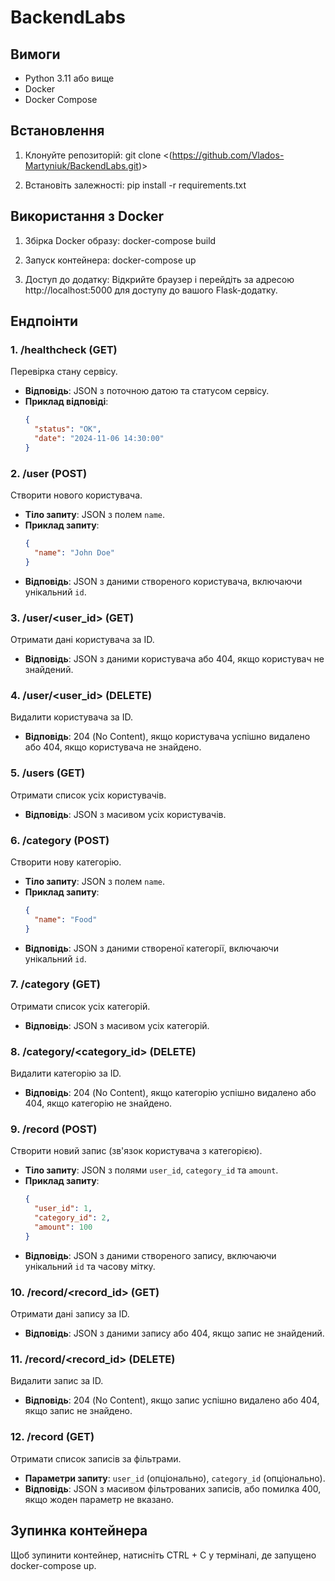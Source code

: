 # BackendLabs

## Вимоги

- Python 3.11 або вище
- Docker
- Docker Compose

## Встановлення

1. Клонуйте репозиторій:
   git clone <(https://github.com/Vlados-Martyniuk/BackendLabs.git)>


2. Встановіть залежності:
    pip install -r requirements.txt

## Використання з Docker

1. Збірка Docker образу:
    docker-compose build

2. Запуск контейнера:
    docker-compose up

3. Доступ до додатку: 
    Відкрийте браузер і перейдіть за адресою http://localhost:5000 для доступу до вашого Flask-додатку.

## Ендпоінти

### 1. **/healthcheck (GET)**
   Перевірка стану сервісу.
   - **Відповідь**: JSON з поточною датою та статусом сервісу.
   - **Приклад відповіді**:
     ```json
     {
       "status": "OK",
       "date": "2024-11-06 14:30:00"
     }
     ```

### 2. **/user (POST)**
   Створити нового користувача.
   - **Тіло запиту**: JSON з полем `name`.
   - **Приклад запиту**:
     ```json
     {
       "name": "John Doe"
     }
     ```
   - **Відповідь**: JSON з даними створеного користувача, включаючи унікальний `id`.

### 3. **/user/<user_id> (GET)**
   Отримати дані користувача за ID.
   - **Відповідь**: JSON з даними користувача або 404, якщо користувач не знайдений.

### 4. **/user/<user_id> (DELETE)**
   Видалити користувача за ID.
   - **Відповідь**: 204 (No Content), якщо користувача успішно видалено або 404, якщо користувача не знайдено.

### 5. **/users (GET)**
   Отримати список усіх користувачів.
   - **Відповідь**: JSON з масивом усіх користувачів.

### 6. **/category (POST)**
   Створити нову категорію.
   - **Тіло запиту**: JSON з полем `name`.
   - **Приклад запиту**:
     ```json
     {
       "name": "Food"
     }
     ```
   - **Відповідь**: JSON з даними створеної категорії, включаючи унікальний `id`.

### 7. **/category (GET)**
   Отримати список усіх категорій.
   - **Відповідь**: JSON з масивом усіх категорій.

### 8. **/category/<category_id> (DELETE)**
   Видалити категорію за ID.
   - **Відповідь**: 204 (No Content), якщо категорію успішно видалено або 404, якщо категорію не знайдено.

### 9. **/record (POST)**
   Створити новий запис (зв'язок користувача з категорією).
   - **Тіло запиту**: JSON з полями `user_id`, `category_id` та `amount`.
   - **Приклад запиту**:
     ```json
     {
       "user_id": 1,
       "category_id": 2,
       "amount": 100
     }
     ```
   - **Відповідь**: JSON з даними створеного запису, включаючи унікальний `id` та часову мітку.

### 10. **/record/<record_id> (GET)**
   Отримати дані запису за ID.
   - **Відповідь**: JSON з даними запису або 404, якщо запис не знайдений.

### 11. **/record/<record_id> (DELETE)**
   Видалити запис за ID.
   - **Відповідь**: 204 (No Content), якщо запис успішно видалено або 404, якщо запис не знайдено.

### 12. **/record (GET)**
   Отримати список записів за фільтрами.
   - **Параметри запиту**: `user_id` (опціонально), `category_id` (опціонально).
   - **Відповідь**: JSON з масивом фільтрованих записів, або помилка 400, якщо жоден параметр не вказано.
## Зупинка контейнера
Щоб зупинити контейнер, натисніть CTRL + C у терміналі, де запущено docker-compose up.    